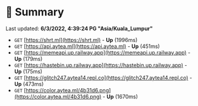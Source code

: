 # 📖 Summary
Last updated: **6/3/2022, 4:39:24 PG "Asia/Kuala_Lumpur"**

- `GET` [https://shrt.ml](https://shrt.ml) - **Up** (1996ms)
- `GET` [https://api.aytea.ml](https://api.aytea.ml) - **Up** (451ms)
- `GET` [https://memeapi.up.railway.app](https://memeapi.up.railway.app) - **Up** (179ms)
- `GET` [https://hastebin.up.railway.app](https://hastebin.up.railway.app) - **Up** (175ms)
- `GET` [https://glitch247.aytea14.repl.co](https://glitch247.aytea14.repl.co) - **Up** (473ms)
- `GET` [https://color.aytea.ml/4b31d6.png](https://color.aytea.ml/4b31d6.png) - **Up** (1670ms)
